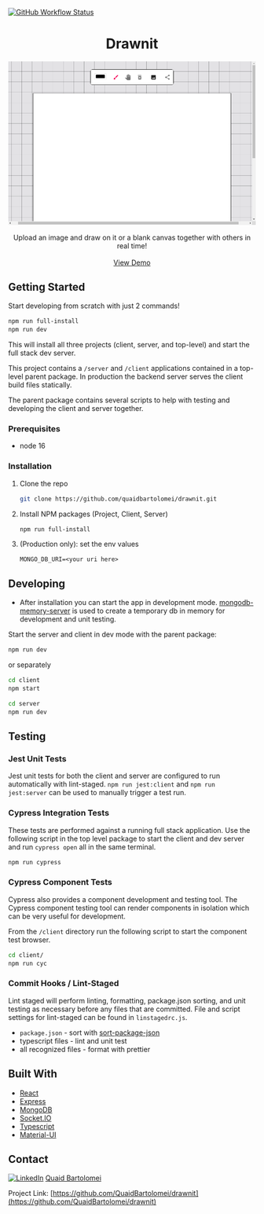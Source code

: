 [![GitHub Workflow Status](https://img.shields.io/github/workflow/status/QuaidBartolomei/drawnit/CI)](https://github.com/QuaidBartolomei/drawnit/actions)

<!-- PROJECT LOGO -->
<p align="center">

 <h1 align="center">Drawnit</h3>

[ ![Screenshot](client/cypress/screenshots/home.cy.ts/screenshot.png) ](https://drawnit.herokuapp.com)

  <p align="center">
    Upload an image and draw on it or a blank canvas together with others in real time!
    <br />
    <br />
    <a href="https://drawnit.herokuapp.com">View Demo</a>
  </p>

## Getting Started

Start developing from scratch with just 2 commands!

```sh
npm run full-install
npm run dev
```

This will install all three projects (client, server, and top-level) and start the full stack dev server.

This project contains a `/server` and `/client` applications contained in a top-level parent package. In production the backend server serves the client build files statically.

The parent package contains several scripts to help with testing and developing the client and server together.

### Prerequisites

- node 16

### Installation

1. Clone the repo
   ```sh
   git clone https://github.com/quaidbartolomei/drawnit.git
   ```
2. Install NPM packages (Project, Client, Server)
   ```sh
   npm run full-install
   ```
3. (Production only): set the env values
   ```env
   MONGO_DB_URI=<your uri here>
   ```

## Developing

- After installation you can start the app in development mode. [mongodb-memory-server](https://github.com/nodkz/mongodb-memory-server) is used to create a temporary db in memory for development and unit testing.

Start the server and client in dev mode with the parent package:

```sh
npm run dev
```

or separately

```sh
cd client
npm start
```

```sh
cd server
npm run dev
```

## Testing

### Jest Unit Tests

Jest unit tests for both the client and server are configured to run automatically with lint-staged. `npm run jest:client` and `npm run jest:server` can be used to manually trigger a test run.

### Cypress Integration Tests

These tests are performed against a running full stack application. Use the following script in the top level package to start the client and dev server and run `cypress open` all in the same terminal.

```sh
npm run cypress
```

### Cypress Component Tests

Cypress also provides a component development and testing tool. The Cypress component testing tool can render components in isolation which can be very useful for development.

From the `/client` directory run the following script to start the component test browser.

```sh
cd client/
npm run cyc
```

### Commit Hooks / Lint-Staged

Lint staged will perform linting, formatting, package.json sorting, and unit testing as necessary before any files that are committed. File and script settings for lint-staged can be found in `linstagedrc.js`.

- `package.json` - sort with [sort-package-json](https://github.com/keithamus/sort-package-json)
- typescript files - lint and unit test
- all recognized files - format with prettier

## Built With

- [React](https://reactjs.org/)
- [Express](https://expressjs.com/)
- [MongoDB](https://www.mongodb.com/)
- [Socket.IO](https://socket.io/)
- [Typescript](https://www.typescriptlang.org/)
- [Material-UI](https://material-ui.com/)

## Contact

[![LinkedIn][linkedin-shield]][linkedin-url]
[ Quaid Bartolomei ](https://www.linkedin.com/in/quaidb/)

Project Link: [https://github.com/QuaidBartolomei/drawnit](https://github.com/QuaidBartolomei/drawnit)

[linkedin-shield]: https://img.shields.io/badge/-LinkedIn-black.svg?style=for-the-badge&logo=linkedin&colorB=555
[linkedin-url]: https://www.linkedin.com/in/quaidb/
[product-screenshot]: images/screenshot.png
